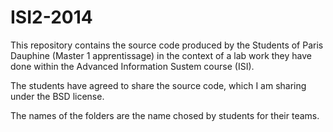 ISI2-2014
=========

This repository contains the source code produced by the Students of Paris Dauphine (Master 1 apprentissage) 
in the context of a lab work they have done within the Advanced Information Sustem course (ISI).

The students have agreed to share the source code, which I am sharing under the BSD license.

The names of the folders are the name chosed by students for their teams.
